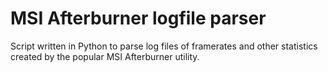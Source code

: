 # MSI Afterburner logfile parser
Script written in Python to parse log files of framerates and other statistics created by the popular MSI Afterburner utility.
